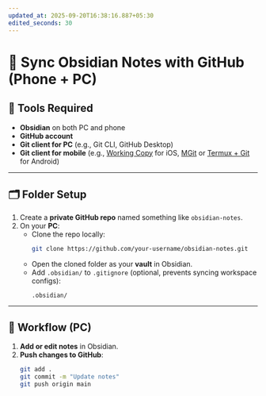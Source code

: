 ```yaml
---
updated_at: 2025-09-20T16:38:16.887+05:30
edited_seconds: 30
---
```

# 📲 Sync Obsidian Notes with GitHub (Phone + PC)

## 🧰 Tools Required
- **Obsidian** on both PC and phone
- **GitHub account**
- **Git client for PC** (e.g., Git CLI, GitHub Desktop)
- **Git client for mobile** (e.g., [Working Copy](https://apps.apple.com/app/working-copy-git-client/id896694807) for iOS, [MGit](https://play.google.com/store/apps/details?id=com.manichord.mgit) or [Termux + Git](https://f-droid.org/packages/com.termux/) for Android)

---

## 🗂 Folder Setup

1. Create a **private GitHub repo** named something like `obsidian-notes`.
2. On your **PC**:
   - Clone the repo locally:
     ```bash
     git clone https://github.com/your-username/obsidian-notes.git
     ```
   - Open the cloned folder as your **vault** in Obsidian.
   - Add `.obsidian/` to `.gitignore` (optional, prevents syncing workspace configs):
     ```
     .obsidian/
     ```

---

## 🔁 Workflow (PC)

1. **Add or edit notes** in Obsidian.
2. **Push changes to GitHub**:
   ```bash
   git add .
   git commit -m "Update notes"
   git push origin main
